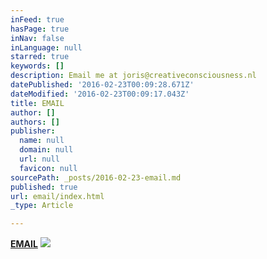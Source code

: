 ```yaml
---
inFeed: true
hasPage: true
inNav: false
inLanguage: null
starred: true
keywords: []
description: Email me at joris@creativeconsciousness.nl
datePublished: '2016-02-23T00:09:28.671Z'
dateModified: '2016-02-23T00:09:17.043Z'
title: EMAIL
author: []
authors: []
publisher:
  name: null
  domain: null
  url: null
  favicon: null
sourcePath: _posts/2016-02-23-email.md
published: true
url: email/index.html
_type: Article

---
```

**[EMAIL][0]**
![](https://the-grid-user-content.s3-us-west-2.amazonaws.com/8f9b844c-5acb-41fc-883c-1da006e6d08e.jpg)

[0]: null